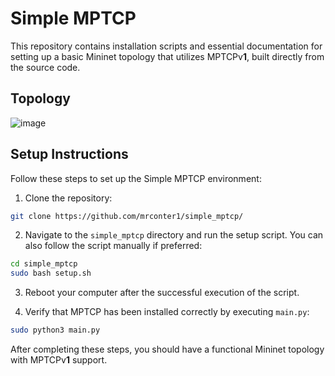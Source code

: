 # Simple MPTCP

This repository contains installation scripts and essential documentation for setting up a basic Mininet topology that utilizes MPTCPv**1**, built directly from the source code.

## Topology

![image](https://user-images.githubusercontent.com/32551374/227388100-756203d9-67b2-47a8-91f7-a6e349ce5fd5.png)

## Setup Instructions

Follow these steps to set up the Simple MPTCP environment:

1. Clone the repository:
```bash
git clone https://github.com/mrconter1/simple_mptcp/
```

2. Navigate to the `simple_mptcp` directory and run the setup script. You can also follow the script manually if preferred:
```bash
cd simple_mptcp
sudo bash setup.sh
```

3. Reboot your computer after the successful execution of the script.

4. Verify that MPTCP has been installed correctly by executing `main.py`:
```bash
sudo python3 main.py
```

After completing these steps, you should have a functional Mininet topology with MPTCPv**1** support.

